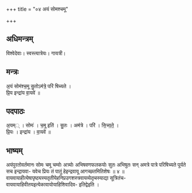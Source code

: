 +++
title = "०४ अयं सोमश्चमू"

+++
## अधिमन्त्रम्
विश्वेदेवाः। स्वस्त्यात्रेयः। गायत्री।

## मन्त्रः
अ॒यं सोम॑श्च॒मू सु॒तोऽम॑त्रे॒ परि॑ षिच्यते ।  
प्रि॒य इन्द्रा॑य वा॒यवे॑ ॥

## पदपाठः
अ॒यम्् । सोमः॑ । च॒मू इति॑ । सु॒तः । अम॑त्रे । परि॑ । सि॒च्य॒ते॒ ।  
प्रि॒यः । इन्द्रा॑य । वा॒यवे॑ ॥

## भाष्यम्
अयंपुरतोवर्तमानः सोमः चमू चम्वोः अत्र्योः अभिषवणफलकयोः सुतः अभिषुतः सन् अमत्रे पात्रे परिषिच्यते पूर्यते सच इन्द्रायवा- यवेच प्रियः तं पातुं हेइन्द्रवायू आगच्छतमितिशेषः ॥ ४ ॥ वायवायाहीत्येषापृष्ठ्यस्यतृतीयेहनिप्रउगशस्त्रवायव्येतृचस्याद्या सूत्रितंच-वायवायाहिवीतयइत्येकावायोयाहिशिवादिव- इतिद्वेइति ।